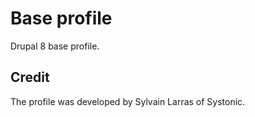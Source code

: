 
# Base profile

Drupal 8 base profile.


## Credit

The profile was developed by Sylvain Larras of Systonic.
